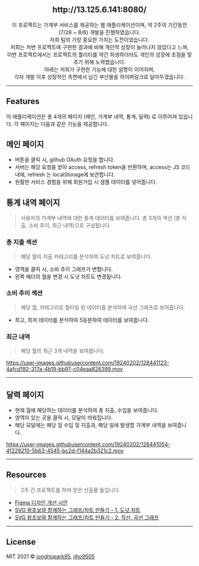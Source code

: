 <h2 align="center">http://13.125.6.141:8080/</h3>

<p align="center">
이 프로젝트는 가계부 서비스를 제공하는 웹 애플리케이션이며, 약 2주의 기간동안 (7/26 ~ 8/6) 개발을 진행하였습니다.<br>
저희 팀의 가장 중요한 가치는 도전이었습니다.<br>
저희는 저번 프로젝트에 구현한 결과에 비해 개인적 성장이 늘어나지 않았다고 느껴, <br>
이번 프로젝트에서는 프로젝트의 퀄리티를 약간 희생하더라도 개인의 성장에 초점을 맞추기 위해 노력했습니다.<br> 
아래는 저희가 구현한 기능에 대한 설명이 이어지며,<br>
각자 개발 이후 성장적인 측면에서 남긴 부산물을 하이퍼링크로 달아두겠습니다.<br>
</p>

---

## Features

이 애플리케이션은 총 4개의 페이지 (메인, 가계부 내역, 통계, 달력) 로 이루어져 있습니다.
각 페이지는 다음과 같은 기능을 제공합니다.

## 메인 페이지

* 버튼을 클릭 시, github OAuth 요청을 합니다.
* 서버는 해당 요청을 받아 access, refresh token을 반환하며, access는 JS 코드 내에, refresh 는 localStorage에 보관합니다.
* 원활한 서비스 경험을 위해 회원가입 시 샘플 데이터를 넣어줍니다.


## 통계 내역 페이지
> 사용자의 가계부 내역에 대한 통계 데이터를 보여줍니다. 총 3개의 섹션 (총 지출, 소비 추이, 최근 내역)으로 구성됩니다.

### 총 지출 섹션
> 해당 월의 지출 카테고리를 분석하여 도넛 차트로 보여줍니다.

* 영역을 클릭 시, 소비 추이 그래프가 변합니다.
* 왼쪽 헤더의 월을 변경 시 도넛 차트도 변경됩니다.

### 소비 추이 섹션
> 해당 월, 카테고리로 필터링 된 데이터를 분석하여 곡선 그래프로 보여줍니다.

* 최고, 최저 데이터를 분석하여 5등분하여 데이터를 보여줍니다.

### 최근 내역
> 해당 월의 최근 3개 내역을 보여줍니다.

https://user-images.githubusercontent.com/19240202/128441123-4afcd192-317a-4b19-bb97-c04eaa826399.mov

---

## 달력 페이지

* 현재 월에 해당하는 데이터를 분석하여 총 지출, 수입을 보여줍니다.
* 영역이 있는 곳을 클릭 시, 모달이 띄워집니다.
* 해당 모달에는 해당 일 수입 및 지출과, 해당 일에 발생할 가계부 내역을 보여줍니다.

https://user-images.githubusercontent.com/19240202/128441054-4f229210-5b63-4545-bc2d-f144a2b321c2.mov

---

## Resources
> 2주 간 프로젝트를 하며 얻은 산출물 들입니다.

* [Figma 디자인 개선 시안](https://www.figma.com/file/e0cbT6DcLrcxQxKm1dFrfG/woowa-ledge?node-id=0%3A1)
* [SVG 왕초보와 함께하는 그래프/차트 만들기 - 1. 도넛 차트](https://jhpa.tistory.com/8)
* [SVG 왕초보와 함께하는 그래프/차트 만들기 - 2. 직선, 곡선 그래프](https://jhpa.tistory.com/9)

---

## License

MIT 2021 © [jonghopark95](https://github.com/jonghopark95), [jiho9505](https://github.com/jiho9505)
